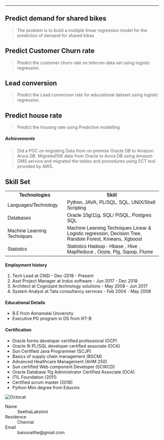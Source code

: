---


## Predict demand for shared bikes

> The problem is to build a multiple linear regression model for the prediction of demand for shared bikes

## Predict Customer Churn rate

> Predict the customer churn rate on telecom data set using logistic regression.

## Lead conversion
> Predict the Lead conversion rate for educational dataset using logistic regression.

## Predict house rate
> Predict the housing rate using Predictive modelling

##### Achievements
> Did a POC on migrating Data from on premise Oracle DB to Amazon Arora DB. Migrated10K data from Oracle to Arora DB using Amazon DMS service and migrated the tables and procedures using SCT tool provided by AWS.

<html>
<head>
<style>
table {
  font-family: arial, sans-serif;
  border-collapse: collapse;
  width: 100%;
}

td, th {
  border: 1px solid #dddddd;
  text-align: left;
  padding: 8px;
}

tr:nth-child(even) {
  background-color: #dddddd;
}
  </style>
</head>
<body>

<h2>Skill Set</h2>

<table>
  <tr>
    <th>Technologies</th>
    <th>Skill</th>
  </tr>
  <tr>
    <td>Languages/Technology</td>
    <td>Python, JAVA, PL/SQL, SQL, UNIX/Shell Scripting</td>
  </tr>
  <tr>
    <td>Databases</td>
    <td>Oracle 10g/11g, SQL/ PlSQL, Postgres SQL</td>
  </tr>
  <tr>
    <td>Machine Learning Techniques</td>
    <td>Machine Learning Techniques	Linear & Logistic regression, Decision Tree, Random Forest, Kmeans, Xgboost</td>
  </tr>
  <tr>
    <td>Statistics</td>
    <td>Statistics	Hadoop - Hbase , Hive , MapReduce , Oozie, Pig, Sqoop, Flume</td>
  </tr>
</table>

</body>
</html>

#### Employment history

1.  Tech Lead at CNSI - Dec-2018 - Present
2.  Asst Project Manager at Indus software - Jun 2017 - Dec 2018
3.  Architect at Cognizant technology solutions - May 2008 - Jun 2017
4.  System Analyst at Tata consultancy services - Feb 2004 - May 2008

#### Educational Details

*   B.E from Annamalai University
*   Executive PG program in DS from IIIT-B

#### Certification

* Oracle forms developer certified professional (OCP)
* Oracle 9i PL/SQL developer certified associate (OCA)
* Sun Certified Java Programmer (SCJP)
* Basics of supply chain management (BSCM)
* Advanced Healthcare Management (AHM 250)
* Sun certified Web component Developer (SCWCD)
* Oracle Database 11g Administrator Certified Associate (OCA)
* ITIL Foundation (2011)
* Certified scrum master (2018)
* Python Mini degree from Eduonix




![Octocat](https://github.githubassets.com/images/icons/emoji/octocat.png)


<dl>
<dt>Name</dt>
<dd>SeethaLakshmi</dd>
<dt>Residence</dt>
<dd>Chennai</dd>
<dt>Email</dt>
<dd>banuvaithe@gmail.com</dd>
</dl>

```
